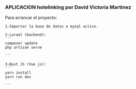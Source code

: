 ### APLICACION hotelinking por David Victoria Martinez ###

Para arrancar el proyecto:

    1-Importar la base de datos a mysql activo.

    2-Larael (backend):
    ```
    composer update
    php artisan serve

    ```

    3-Nuxt JS (Vue js):
    ```
    yarn install
    yarn run dev
    
    ```
